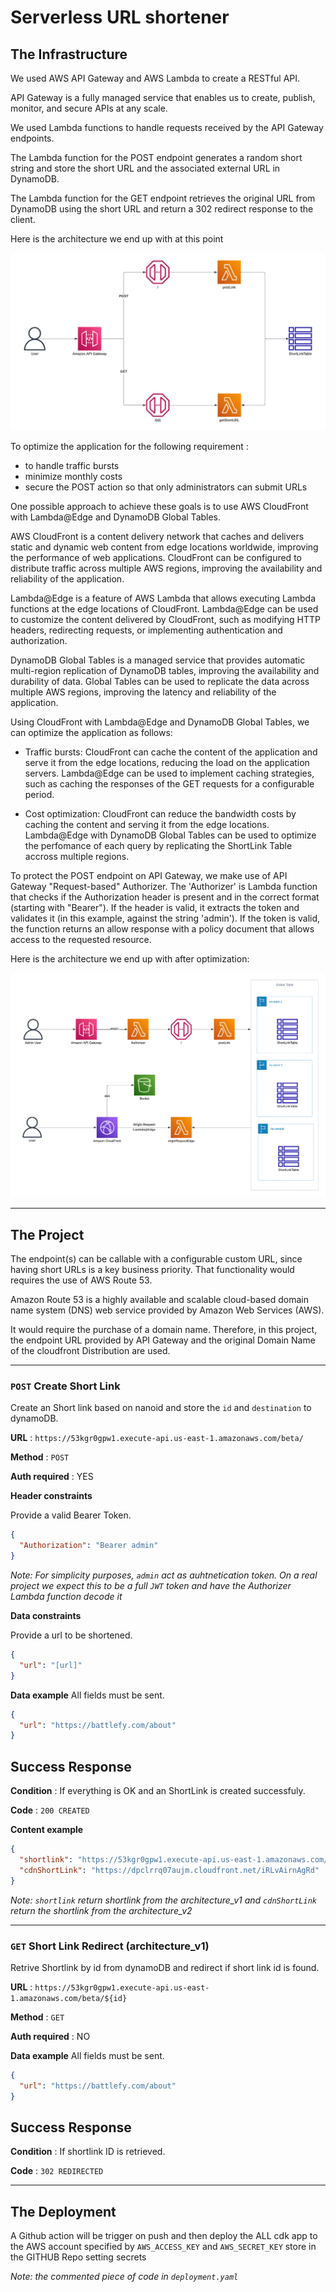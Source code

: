 # Serverless URL shortener

## The Infrastructure

We used AWS API Gateway and AWS Lambda to create a RESTful API.

API Gateway is a fully managed service that enables us to create, publish, monitor, and secure APIs at any scale.

We used Lambda functions to handle requests received by the API Gateway endpoints.

The Lambda function for the POST endpoint generates a random short string and store the short URL and the associated external URL in DynamoDB.

The Lambda function for the GET endpoint retrieves the original URL from DynamoDB using the short URL and return a 302 redirect response to the client.

Here is the architecture we end up with at this point

![architecture_v1](./doc/architecture_v1.png)

To optimize the application for the following requirement :

- to handle traffic bursts
- minimize monthly costs
- secure the POST action so that only administrators can submit URLs

One possible approach to achieve these goals is to use AWS CloudFront with Lambda@Edge and DynamoDB Global Tables.

AWS CloudFront is a content delivery network that caches and delivers static and dynamic web content from edge locations worldwide, improving the performance of web applications. CloudFront can be configured to distribute traffic across multiple AWS regions, improving the availability and reliability of the application.

Lambda@Edge is a feature of AWS Lambda that allows executing Lambda functions at the edge locations of CloudFront. Lambda@Edge can be used to customize the content delivered by CloudFront, such as modifying HTTP headers, redirecting requests, or implementing authentication and authorization.

DynamoDB Global Tables is a managed service that provides automatic multi-region replication of DynamoDB tables, improving the availability and durability of data. Global Tables can be used to replicate the data across multiple AWS regions, improving the latency and reliability of the application.

Using CloudFront with Lambda@Edge and DynamoDB Global Tables, we can optimize the application as follows:

- Traffic bursts: CloudFront can cache the content of the application and serve it from the edge locations, reducing the load on the application servers. Lambda@Edge can be used to implement caching strategies, such as caching the responses of the GET requests for a configurable period.

- Cost optimization: CloudFront can reduce the bandwidth costs by caching the content and serving it from the edge locations. Lambda@Edge with DynamoDB Global Tables can be used to optimize the perfomance of each query by replicating the ShortLink Table accross multiple regions.

To protect the POST endpoint on API Gateway, we make use of API Gateway "Request-based" Authorizer. The 'Authorizer' is Lambda function that checks if the Authorization header is present and in the correct format (starting with "Bearer"). If the header is valid, it extracts the token and validates it (in this example, against the string 'admin'). If the token is valid, the function returns an allow response with a policy document that allows access to the requested resource.

Here is the architecture we end up with after optimization:

![architecture_v2](./doc/architecture_v2.png)

-------
## The Project

The endpoint(s) can be callable with a configurable custom URL, since having short URLs is a key business priority. That functionality would requires the use of AWS Route 53.

Amazon Route 53 is a highly available and scalable cloud-based domain name system (DNS) web service provided by Amazon Web Services (AWS).

It would require the purchase of a domain name. Therefore, in this project, the endpoint URL provided by API Gateway and the original Domain Name of the cloudfront Distribution are used. 

-------
### `POST` Create Short Link

Create an Short link based on nanoid and store  the  `id` and `destination` to dynamoDB.

**URL** : `https://53kgr0gpw1.execute-api.us-east-1.amazonaws.com/beta/`

**Method** : `POST`

**Auth required** : YES

**Header constraints**

Provide a valid Bearer Token.

```json
{
  "Authorization": "Bearer admin"
}
```
_Note: For simplicity purposes, `admin` act as auhtnetication token. On a real project we expect this to be a full `JWT` token and have the Authorizer Lambda function decode it_

**Data constraints**

Provide a url to be shortened.

```json
{
  "url": "[url]"
}
```

**Data example** All fields must be sent.

```json
{
  "url": "https://battlefy.com/about"
}
```

## Success Response

**Condition** : If everything is OK and an ShortLink is created successfuly.

**Code** : `200 CREATED`

**Content example**

```json
{
  "shortlink": "https://53kgr0gpw1.execute-api.us-east-1.amazonaws.com/beta/iRLvAirnAgRd",
  "cdnShortLink": "https://dpclrrq07aujm.cloudfront.net/iRLvAirnAgRd"
}
```
_Note: `shortlink` return shortlink from the architecture_v1 and `cdnShortLink` return the shortlink from the architecture_v2_


-------
### `GET` Short Link Redirect (architecture_v1)

Retrive Shortlink by id from dynamoDB and redirect if short link id is found. 

**URL** : `https://53kgr0gpw1.execute-api.us-east-1.amazonaws.com/beta/${id}`

**Method** : `GET`

**Auth required** : NO

**Data example** All fields must be sent.

```json
{
  "url": "https://battlefy.com/about"
}
```

## Success Response

**Condition** : If shortlink ID is retrieved.

**Code** : `302 REDIRECTED`

-------
## The Deployment

A Github action will be trigger on push and then deploy the ALL cdk app to the AWS account specified by `AWS_ACCESS_KEY` and 
`AWS_SECRET_KEY` store in the GITHUB Repo setting secrets

_Note: the commented piece of code in `deployment.yaml`_